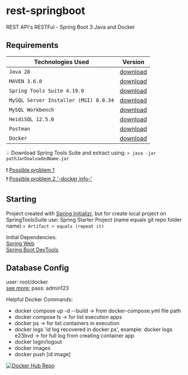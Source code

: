 # rest-springboot
REST API's RESTFul - Spring Boot 3 Java and Docker

## Requirements

| Technologies Used                       | Version |
| ---                                     | ---       |
| `Java 20`                               | [download](https://www.oracle.com/java/technologies/javase/jdk20-archive-downloads.html)  |
| `MAVEN 3.6.0`                           | [download](https://maven.apache.org/download.cgi) |
| `Spring Tools Suite 4.19.0`             | [download](https://spring.io/tools) |
| `MySQL Server Installer (MSI) 8.0.34`   | [download](https://dev.mysql.com/downloads/installer) |
| `MySQL Workbench `                      | [download](https://dev.mysql.com/downloads/workbench/)|
| `HeidiSQL 12.5.0`                       | [download](https://www.heidisql.com/download.php?download=installer#google_vignette)|
| `Postman`   | [download](https://www.postman.com/downloads/) |
| `Docker`   | [download](https://www.docker.com/products/docker-desktop/) |



:bulb: Download Spring Tools Suite and extract using: ```> java -jar pathJarDowloadedName.jar```


:exclamation: [Possible problem 1](https://www.youtube.com/watch?v=zvnFtNlD1eo)  
:exclamation: [Possible problem 2 '-docker  info-'
](https://stackoverflow.com/questions/57460393/the-docker-client-must-be-run-elevated-to-connect#:~:text=This%20error%20may%20also%20indicate,Anything%20else%20I%20can%20do%20%3F&text=Go%20to%20the%20directory%20where,if%20it%20solves%20the%20problem)  

## Starting

Project created with [Spring Initializr](https://start.spring.io),
but for create local project on SpringToolsSuite use:
Spring Starter Project (name equals git repo folder name) ```> Artifact > equals (repeat it)```

Initial Dependencies: <br />
[Spring Web](https://mvnrepository.com/artifact/org.springframework/spring-web) <br />
[Spring Boot DevTools](https://docs.spring.io/spring-boot/docs/1.5.16.RELEASE/reference/html/using-boot-devtools.html)


## Database Config
user: root/docker <br /> [see more:](https://github.com/andrefilipeit/rest-springboot/blob/develop/src/main/resources/application.yml)
pass: admin123

Helpful Docker Commands:

  * docker compose up -d --build -> from docker-compose.yml file path
  * docker compose ls -> for list execution apps
  * docker ps -> for list containers in execution
  * docker logs 'id log recovered in docker ps', example: docker logs e23bvd -> for full log from creating container app
  * docker login/logout
  * docker images
  * docker push [id image]


[![Docker Hub Repo](https://img.shields.io/docker/pulls/DOCKER_HUB_USERNAME/RESPOSITORY_NAME.svg)](https://hub.docker.com/repository/docker/andrefilipeit/rest-springboot)
